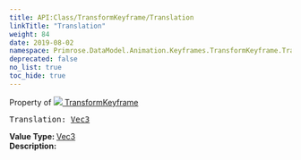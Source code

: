 ```yaml
---
title: API:Class/TransformKeyframe/Translation
linkTitle: "Translation"
weight: 84
date: 2019-08-02
namespace: Primrose.DataModel.Animation.Keyframes.TransformKeyframe.Translation
deprecated: false
no_list: true
toc_hide: true
---
```

Property of <a href="/docs/api-reference/Class/TransformKeyframe"><img src="/icons/silk/film.png"/>&nbsp;TransformKeyframe</a>
<pre class="method-declaration">
Translation: <a class="type" href="/docs/api-reference/DataType/Vec3">Vec3</a></pre>
<b>Value Type: </b>
<a class="type" href="/docs/api-reference/DataType/Vec3">Vec3</a>
<br/>
<b>Description: </b>